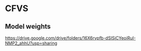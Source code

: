 # CFVS
## Model weights
https://drive.google.com/drive/folders/16X6rvpfb-dSISjCYeoiRuI-NMP2_ahhU?usp=sharing
